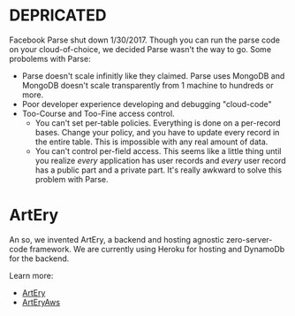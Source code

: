 # DEPRICATED

Facebook Parse shut down 1/30/2017. Though you can run the parse code on your cloud-of-choice, we decided Parse wasn't the way to go. Some probolems with Parse:

* Parse doesn't scale infinitly like they claimed. Parse uses MongoDB and MongoDB doesn't scale transparently from 1 machine to hundreds or more.
* Poor developer experience developing and debugging "cloud-code"
* Too-Course and Too-Fine access control.
  * You can't set per-table policies. Everything is done on a per-record bases. Change your policy, and you have to update every record in the entire table. This is impossible with any real amount of data.
  * You can't control per-field access. This seems like a little thing until you realize *every* application has user records and *every* user record has a public part and a private part. It's really awkward to solve this problem with Parse.

# ArtEry

An so, we invented ArtEry, a backend and hosting agnostic zero-server-code framework. We are currently using Heroku for hosting and DynamoDb for the backend.

Learn more:

* [ArtEry](https://github.com/imikimi/art-ery)
* [ArtEryAws](https://github.com/imikimi/art-ery-aws)